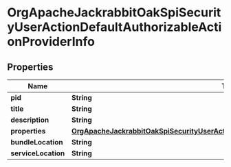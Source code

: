 

# OrgApacheJackrabbitOakSpiSecurityUserActionDefaultAuthorizableActionProviderInfo

## Properties

Name | Type | Description | Notes
------------ | ------------- | ------------- | -------------
**pid** | **String** |  |  [optional]
**title** | **String** |  |  [optional]
**description** | **String** |  |  [optional]
**properties** | [**OrgApacheJackrabbitOakSpiSecurityUserActionDefaultAuthorizableActionProviderProperties**](OrgApacheJackrabbitOakSpiSecurityUserActionDefaultAuthorizableActionProviderProperties.md) |  |  [optional]
**bundleLocation** | **String** |  |  [optional]
**serviceLocation** | **String** |  |  [optional]



